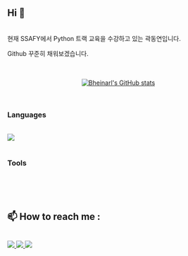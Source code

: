 ## Hi 👋
 <br />
현재 SSAFY에서 Python 트랙 교육을 수강하고 있는 곽동연입니다.   

Github 꾸준히 채워보겠습니다.
<br />
<br />
<br />

<center>

[![Bheinarl's GitHub stats](https://github-readme-stats.vercel.app/api?username=Bheinarl&include_all_commits=true&theme=highcontrast&hide_border=true&count_private=true)](https://github.com/Bheinarl/github-readme-stats)

</center>   

<br />

### Languages   
<br />
<img src="https://img.shields.io/badge/Python-fcd142?&logo=python">   
<br />
<br />   

### Tools   
<br />
<br />
<br />

## 📫 How to reach me : 
<br />
<a href="mailto:kdytree10@gmail.com" target="_blank"><img src="https://img.shields.io/badge/kdytree10@gmail.com-ffffff?&logo=gmail"> <a href="https://clumsy-marimba-0f6.notion.site/SSAFY-94a579c0bee24b63ba72d7945ac5ba92" target="_blank"><img src="https://img.shields.io/badge/Notion-ffffff?&logo=notion&logoColor=000000"/> <a href="https://www.instagram.com/k__dyeon/" target="_blank"><img src="https://img.shields.io/badge/Instagram-ffffff?&logo=instagram&logoColor=f7056e"/>


<!--
**Bheinarl/Bheinarl** is a ✨ _special_ ✨ repository because its `README.md` (this file) appears on your GitHub profile.

Here are some ideas to get you started:

- 🔭 I’m currently working on ...
- 🌱 I’m currently learning ...
- 👯 I’m looking to collaborate on ...
- 🤔 I’m looking for help with ...
- 💬 Ask me about ...
- 📫 How to reach me: ...
- 😄 Pronouns: ...
- ⚡ Fun fact: ...
-->
